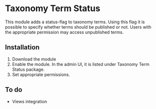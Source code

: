 # Taxonomy Term Status
This module adds a status-flag to taxonomy terms. Using this flag it is
possible to specify whether terms should be published or not. Users with the
appropriate permission may access unpublished terms.

## Installation
1. Download the module
2. Enable the module. In the admin UI, it is listed under Taxonomy Term Status package.
3. Set appropriate permissions.

## To do
* Views integration
